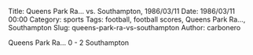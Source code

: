 Title: Queens Park Ra… vs. Southampton, 1986/03/11
Date: 1986/03/11 00:00
Category: sports
Tags: football, football scores, Queens Park Ra…, Southampton
Slug: queens-park-ra-vs-southampton
Author: carbonero


Queens Park Ra… 0 - 2 Southampton
